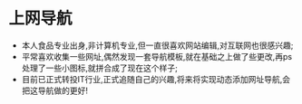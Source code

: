 # 上网导航
- 本人食品专业出身,非计算机专业,但一直很喜欢网站编辑,对互联网也很感兴趣;
- 平常喜欢收集一些网址,偶然发现一套导航模板,就在基础之上做了些更改,再ps处理了一些小图标,就拼合成了现在这个样子;
- 目前已正式转投IT行业,正式追随自己的兴趣,将来将实现动态添加网址导航,会把这导航做的更好!
